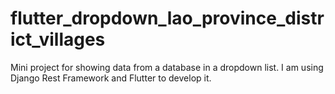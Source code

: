 # flutter_dropdown_lao_province_district_villages
Mini project for showing data from a database in a dropdown list. I am using Django Rest Framework and Flutter to develop it.
